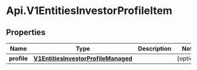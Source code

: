 # Api.V1EntitiesInvestorProfileItem

## Properties

Name | Type | Description | Notes
------------ | ------------- | ------------- | -------------
**profile** | [**V1EntitiesInvestorProfileManaged**](V1EntitiesInvestorProfileManaged.md) |  | [optional] 


